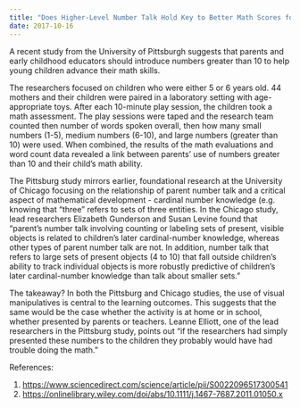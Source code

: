 ```yaml
---
title: "Does Higher-Level Number Talk Hold Key to Better Math Scores for Young Children?"
date: 2017-10-16
---
```


A recent study from the University of Pittsburgh suggests that parents and early childhood educators should introduce numbers greater than 10 to help young children advance their math skills.

The researchers focused on children who were either 5 or 6 years old.  44 mothers and their children were paired in a laboratory setting with age-appropriate toys.  After each 10-minute play session, the children took a math assessment.  The play sessions were taped and the research team counted then number of words spoken overall, then how many small numbers (1-5), medium numbers (6-10), and large numbers (greater than 10) were used.  When combined, the results of the math evaluations and word count data revealed a link between parents’ use of numbers greater than 10 and their child’s math ability.

The Pittsburg study mirrors earlier, foundational research at the University of Chicago focusing on the relationship of parent number talk and a critical aspect of mathematical development - cardinal number knowledge (e.g. knowing that “three” refers to sets of three entities.  In the Chicago study, lead researchers Elizabeth Gunderson and Susan Levine found that “parent’s number talk involving counting or labeling sets of present, visible objects is related to children’s later cardinal-number knowledge, whereas other types of parent number talk are not.  In addition, number talk that refers to large sets of present objects (4 to 10) that fall outside children’s ability to track individual objects is more robustly predictive of children’s later cardinal-number knowledge than talk about smaller sets.”

The takeaway?  In both the Pittsburg and Chicago studies, the use of visual manipulatives is central to the learning outcomes.  This suggests that the same would be the case whether the activity is at home or in school, whether presented by parents or teachers.  Leanne Elliott, one of the lead researchers in the Pittsburg study, points out “if the researchers had simply presented these numbers to the children they probably would have had trouble doing the math.”

References:

1. https://www.sciencedirect.com/science/article/pii/S0022096517300541
2. https://onlinelibrary.wiley.com/doi/abs/10.1111/j.1467-7687.2011.01050.x
